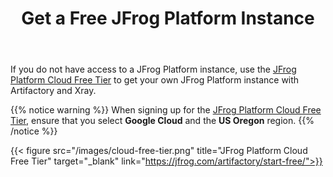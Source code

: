 ﻿---
title: "Get a Free JFrog Platform Instance"
chapter: false
weight: 431
pre: "<b>4.3.1 </b>"
---

If you do not have access to a JFrog Platform instance, use the [JFrog Platform Cloud Free Tier](https://jfrog.com/artifactory/start-free/) to get your own JFrog Platform instance with Artifactory and Xray.

{{% notice warning %}}
When signing up for the [JFrog Platform Cloud Free Tier](https://jfrog.com/artifactory/start-free/), ensure that you select **Google Cloud** and the **US Oregon** region.
{{% /notice %}}

{{< figure src="/images/cloud-free-tier.png" title="JFrog Platform Cloud Free Tier" target="_blank" link="https://jfrog.com/artifactory/start-free/">}}

